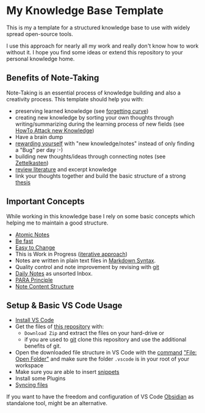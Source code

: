 My Knowledge Base Template
======================================================================

This is my a template for a structured knowledge base to use with widely spread open-source tools.  

I use this approach for nearly all my work and really don't know how to work without it. 
I hope you find some ideas or extend this repository to your personal knowledge home. 



Benefits of Note-Taking
------------------------------------------------------------

Note-Taking is an essential process of knowledge building and also a creativity process.
This template should help you with:

* preserving learned knowledge (see [forgetting curve](/knowledge/forgetting-curve.md))
* creating new knowledge by sorting your own thoughts through writing/summarizing during the learning process of new fields (see [HowTo Attack new Knowledge](/knowledge/processes/howto-attack-new-topics.md))
* Have a brain dump
* [rewarding yourself](/knowledge/processes/rewarding-yourself.md) with "new knowledge/notes" instead of only finding a "Bug" per day :-)  
* building new thoughts/ideas through connecting notes (see [Zettelkasten](/knowledge/zettelkasten/README.md))  
* [review literature](/knowledge/processes/literature-excerpts.md) and excerpt knowledge  
* link your thoughts together and build the basic structure of a strong [thesis](/knowledge/processes/write-a-thesis.md)  



Important Concepts
------------------------------------------------------------

While working in this knowledge base I rely on some basic concepts which helping me to maintain a good structure. 

* [Atomic Notes](knowledge/note-taking/atomic-notes.md)  
* [Be fast](/knowledge/note-taking/be-fast.md)  
* [Easy to Change](/coding/concepts/easy-to-change.md)  
* This is Work in Progress ([iterative approach](/knowledge/note-taking/iterative-process.md))  
* Notes are written in plain text files in [Markdown Syntax](coding/languages/markdown/README.md).  
* Quality control and note improvement by revising with [git](coding/git/note-quality.md)  
* [Daily Notes](knowledge/note-taking/daily-notes.md) as unsorted Inbox.  
* [PARA Principle](knowledge/para-principle.md)  
* [Note Content Structure](knowledge/note-taking/content-structure.md)  



Setup & Basic VS Code Usage
------------------------------------------------------------
* [Install VS Code](coding/vs-code/install.md)  
* Get the files of [this repository](https://github.com/jan-lehmkuhl/knowledge-database-template) with: 
    * `Download Zip` and extract the files on your hard-drive or 
    * if you are used to [git](coding/git/README.md) clone this repository and use the additional benefits of git. 
* Open the downloaded file structure in VS Code with the [command](coding/vs-code/command-palette.md) ["File: Open Folder"](coding/vs-code/open-folder-as-workspace.md) and make sure the folder `.vscode` is in your root of your workspace  
* Make sure you are able to insert [snippets](coding/vs-code/snippets.md)  
* Install some Plugins
* [Syncing files](knowledge/repository-base/syncing.md)  

If you want to have the freedom and configuration of VS Code [Obsidian](/knowledge/tools/obsidian.md) as standalone tool, might be an alternative.  
